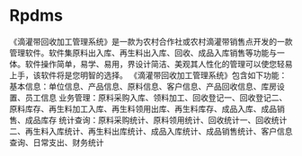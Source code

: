 # Rpdms
 《滴灌带回收加工管理系统》是一款为农村合作社或农村滴灌带销售点开发的一款管理软件。软件集原料出入库、再生料出入库、回收、成品入库销售等功能与一体。软件操作简单，易学、易用，界设计简洁、美观其人性化的管理可以使您轻易上手，该软件将是您明智的选择。 《滴灌带回收加工管理系统》包含如下功能： 基本信息：单位信息、产品信息、原料信息、客户信息、产品回收信息、库房设置、员工信息 业务管理：原料采购入库、领料加工、回收登记一、回收登记二、原料库存、再生料加工入库、再生料领用出库、再生料库存、成品入库、成品销售、成品库存 统计查询：原料采购统计、原料领用统计、回收统计一、回收统计二、再生料入库统计、再生料出库统计、成品入库统计、成品销售统计、客户信息查询、日常支出、财务统计 
